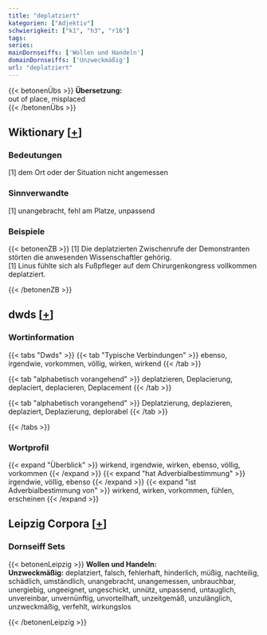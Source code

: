 ```yaml
---
title: "deplatziert"
kategorien: ["Adjektiv"]
schwierigkeit: ["k1", "h3", "r16"]
tags:
series:
mainDornseiffs: ['Wollen und Handeln']
domainDornseiffs: ['Unzweckmäßig']
url: "deplatziert"
---
```


{{< betonenÜbs >}}
**Übersetzung:**  
out of place, misplaced  
{{< /betonenÜbs >}}

## Wiktionary [[+](https://de.wiktionary.org/wiki/deplatziert)]

### Bedeutungen
[1] dem Ort oder der Situation nicht angemessen  

### Sinnverwandte
[1] unangebracht, fehl am Platze, unpassend  

### Beispiele
{{< betonenZB >}}
[1] Die deplatzierten Zwischenrufe der Demonstranten störten die anwesenden Wissenschaftler gehörig.  
[1] Linus fühlte sich als Fußpfleger auf dem Chirurgenkongress vollkommen deplatziert.  

{{< /betonenZB >}}


## dwds [[+](https://www.dwds.de/wb/deplatziert)]

### Wortinformation
{{< tabs "Dwds" >}}
{{< tab "Typische Verbindungen" >}}
ebenso, irgendwie, vorkommen, völlig, wirken, wirkend
{{< /tab >}}

{{< tab "alphabetisch vorangehend" >}}
deplatzieren, Deplacierung, deplaciert, deplacieren, Deplacement
{{< /tab >}}

{{< tab "alphabetisch vorangehend" >}}
Deplatzierung, deplazieren, deplaziert, Deplazierung, deplorabel
{{< /tab >}}

{{< /tabs >}}

### Wortprofil
{{< expand "Überblick" >}} wirkend, irgendwie, wirken, ebenso, völlig, vorkommen {{< /expand >}}
{{< expand "hat Adverbialbestimmung" >}} irgendwie, völlig, ebenso {{< /expand >}}
{{< expand "ist Adverbialbestimmung von" >}} wirkend, wirken, vorkommen, fühlen, erscheinen {{< /expand >}}

## Leipzig Corpora [[+](https://corpora.uni-leipzig.de/en/res?word=deplatziert&corpusId=deu_newscrawl-public_2018)]

### Dornseiff Sets
{{< betonenLeipzig >}}
**Wollen und Handeln:**  
**Unzweckmäßig:** deplatziert, falsch, fehlerhaft, hinderlich, müßig, nachteilig, schädlich, umständlich, unangebracht, unangemessen, unbrauchbar, unergiebig, ungeeignet, ungeschickt, unnütz, unpassend, untauglich, unvereinbar, unvernünftig, unvorteilhaft, unzeitgemäß, unzulänglich, unzweckmäßig, verfehlt, wirkungslos  

{{< /betonenLeipzig >}}
